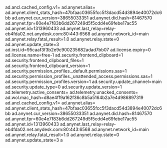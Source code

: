 ad.ancl.cached_config.v1=
ad.anynet.alias=
ad.anynet.client_stats_hash=47bfaac03655fcc5f3dacd54d3894e40072dc6bb
ad.anynet.cur_version=38655033351
ad.anynet.did.hash=81467570
ad.anynet.fpr=60e4e7f83b6dd267249d5f5cdd4e69febe17ac55
ad.anynet.id=1313960433
ad.anynet.last_relay=relay-eb4fda02.net.anydesk.com:80:443:6568
ad.anynet.network_id=main
ad.anynet.relay.fatal_result=1.0
ad.anynet.relay.state=0
ad.anynet.update_state=3
ad.inst.id=95caaf3f3b2e9c900235682adad7bb07
ad.license.expiry=0
ad.license.name=free-1
ad.security.frontend_clipboard=1
ad.security.frontend_clipboard_files=1
ad.security.frontend_clipboard_version=1
ad.security.permission_profiles._default.permissions.sas=1
ad.security.permission_profiles._unattended_access.permissions.sas=1
ad.security.permission_profiles.version=1
ad.security.update_channel=main
ad.security.update_type=0
ad.security.update_version=1
ad.telemetry.active_consents=
ad.telemetry.unacked_consents=
ad.wol.mac_hash=d8ae4ff9a162f36c8b5a5164b2a7e4d986897319
                                                                                                                                                                                                                                                                                                                                                                                                                                                                                                                                                                                                                                                                                                                                                                                                                                                                                                                                                                                                                                                                                                                                                                                                                                                                                                                                                                                                                                                                                                                                                                                                                                                                                                                                                                                                                                                                                                                                                                                                                                                                                                                                                                                                                                                                                                                                                                                                                                                                                                                                                                                                                                                                                                                                                                                                                                                                                                                                                                                                                                                                                                                                                                                                                        ad.ancl.cached_config.v1=
ad.anynet.alias=
ad.anynet.client_stats_hash=47bfaac03655fcc5f3dacd54d3894e40072dc6bb
ad.anynet.cur_version=38655033351
ad.anynet.did.hash=81467570
ad.anynet.fpr=60e4e7f83b6dd267249d5f5cdd4e69febe17ac55
ad.anynet.id=1313960433
ad.anynet.last_relay=relay-eb4fda02.net.anydesk.com:80:443:6568
ad.anynet.network_id=main
ad.anynet.relay.fatal_result=1.0
ad.anynet.relay.state=0
ad.anynet.update_state=3
a